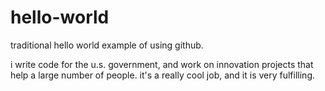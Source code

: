 # hello-world
traditional hello world example of using github.

i write code for the u.s. government, and work on innovation projects that help a large number of people. it's a really cool job, and it is very fulfilling. 
